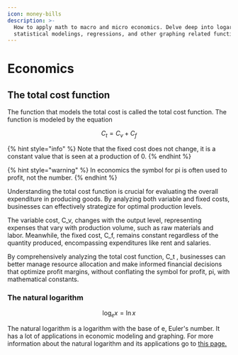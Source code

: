 ```yaml
---
icon: money-bills
description: >-
  How to apply math to macro and micro economics. Delve deep into logarithms,
  statistical modelings, regressions, and other graphing related functions.
---
```


# Economics

## The total cost function <a href="#cost" id="cost"></a>

The function that models the total cost is called the total cost function. The function is modeled by the equation

$$
C_t=C_v+C_f
$$

{% hint style="info" %}
Note that the fixed cost does not change, it is a constant value that is seen at a production of 0.
{% endhint %}

{% hint style="warning" %}
In economics the symbol for pi is often used to profit, not the number.
{% endhint %}

Understanding the total cost function is crucial for evaluating the overall expenditure in producing goods. By analyzing both variable and fixed costs, businesses can effectively strategize for optimal production levels.

The variable cost, C\_v,  changes with the output level, representing expenses that vary with production volume, such as raw materials and labor. Meanwhile, the fixed cost, C\_f, remains constant regardless of the quantity produced, encompassing expenditures like rent and salaries.

By comprehensively analyzing the total cost function,  C\_t , businesses can better manage resource allocation and make informed financial decisions that optimize profit margins, without conflating the symbol for profit, pi, with mathematical constants.

### The natural logarithm

$$
\log_ex=\ln x
$$

The natural logarithm is a logarithm with the base of e, Euler's number. It has a lot of applications in economic modeling and graphing. For more information about the natural logarithm and its applications go to [this page.](../../documentation/functions/function-catalog/logarithmic-function/natural-logarithm..md)
